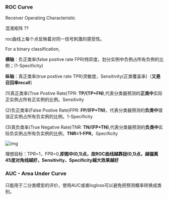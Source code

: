 ### ROC Curve

Receiver Operating Characteristic

混淆矩阵 ??

roc曲线上每个点反映着对同一信号刺激的感受性。

For a binary classification,

**横轴**：负正类率(false postive rate FPR)特异度，划分实例中负例占所有负例的比例；(1-Specificity)

**纵轴**：真正类率(true postive rate TPR)灵敏度，Sensitivity(正类覆盖率)（**又是召回率recall**）

(1)真正类率(True Postive Rate)TPR: **TP/(TP+FN)**,代表分类器预测的**正类中**实际正实例占所有正实例的比例。Sensitivity

(2)负正类率(False Postive Rate)FPR: **FP/(FP+TN)**，代表分类器预测的**负类中**错误正实例占所有负实例的比例。1-Specificity 

(3)真负类率(True Negative Rate)TNR: **TN/(FP+TN)**,代表分类器预测的**负类中**实际负实例占所有负实例的比例，**TNR=1-FPR**。Specificity

![img](https://pic3.zhimg.com/80/v2-ce492c1ee86e8bf2f70fc0c2f4721996_720w.jpg)

理想目标：TPR=1，FPR=0,**即图中(0,1)点，故ROC曲线越靠拢(0,1)点，越偏离45度对角线越好，**Sensitivity、Specificity**越大效果越好**



### AUC - Area Under Curve

只能用于二分类模型的评价，使用AUC或者logloss可以避免把预测概率转换成类别。







